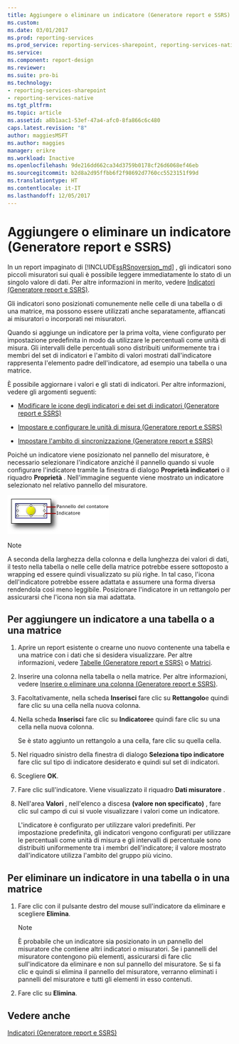 ```yaml
---
title: Aggiungere o eliminare un indicatore (Generatore report e SSRS) | Microsoft Docs
ms.custom: 
ms.date: 03/01/2017
ms.prod: reporting-services
ms.prod_service: reporting-services-sharepoint, reporting-services-native
ms.service: 
ms.component: report-design
ms.reviewer: 
ms.suite: pro-bi
ms.technology:
- reporting-services-sharepoint
- reporting-services-native
ms.tgt_pltfrm: 
ms.topic: article
ms.assetid: a8b1aac1-53ef-47a4-afc0-8fa866c6c480
caps.latest.revision: "8"
author: maggiesMSFT
ms.author: maggies
manager: erikre
ms.workload: Inactive
ms.openlocfilehash: 9de216dd662ca34d3759b0178cf26d6068ef46eb
ms.sourcegitcommit: b2d8a2d95ffbb6f2f98692d7760cc5523151f99d
ms.translationtype: HT
ms.contentlocale: it-IT
ms.lasthandoff: 12/05/2017
---
```

# <a name="add-or-delete-an-indicator-report-builder-and-ssrs"></a>Aggiungere o eliminare un indicatore (Generatore report e SSRS)
  In un report impaginato di [!INCLUDE[ssRSnoversion_md](../../includes/ssrsnoversion-md.md)] , gli indicatori sono piccoli misuratori sui quali è possibile leggere immediatamente lo stato di un singolo valore di dati. Per altre informazioni in merito, vedere [Indicatori &#40;Generatore report e SSRS&#41;](../../reporting-services/report-design/indicators-report-builder-and-ssrs.md).  
  
 Gli indicatori sono posizionati comunemente nelle celle di una tabella o di una matrice, ma possono essere utilizzati anche separatamente, affiancati ai misuratori o incorporati nei misuratori.  
  
 Quando si aggiunge un indicatore per la prima volta, viene configurato per impostazione predefinita in modo da utilizzare le percentuali come unità di misura. Gli intervalli delle percentuali sono distribuiti uniformemente tra i membri del set di indicatori e l'ambito di valori mostrati dall'indicatore rappresenta l'elemento padre dell'indicatore, ad esempio una tabella o una matrice.  
  
 È possibile aggiornare i valori e gli stati di indicatori. Per altre informazioni, vedere gli argomenti seguenti:  
  
-   [Modificare le icone degli indicatori e dei set di indicatori &#40;Generatore report e SSRS&#41;](../../reporting-services/report-design/change-indicator-icons-and-indicator-sets-report-builder-and-ssrs.md)  
  
-   [Impostare e configurare le unità di misura &#40;Generatore report e SSRS&#41;](../../reporting-services/report-design/set-and-configure-measurement-units-report-builder-and-ssrs.md)  
  
-   [Impostare l'ambito di sincronizzazione &#40;Generatore report e SSRS&#41;](../../reporting-services/report-design/set-synchronization-scope-report-builder-and-ssrs.md)  
  
 Poiché un indicatore viene posizionato nel pannello del misuratore, è necessario selezionare l'indicatore anziché il pannello quando si vuole configurare l'indicatore tramite la finestra di dialogo **Proprietà indicatori** o il riquadro **Proprietà** . Nell'immagine seguente viene mostrato un indicatore selezionato nel relativo pannello del misuratore.  
  
 ![rs_GaugePanelWithIndicator](../../reporting-services/report-design/media/rs-gaugepanelwithindicator.gif "rs_GaugePanelWithIndicator")  
  
> [!NOTE]  
>  A seconda della larghezza della colonna e della lunghezza dei valori di dati, il testo nella tabella o nelle celle della matrice potrebbe essere sottoposto a wrapping ed essere quindi visualizzato su più righe. In tal caso, l'icona dell'indicatore potrebbe essere adattata e assumere una forma diversa rendendola così meno leggibile. Posizionare l'indicatore in un rettangolo per assicurarsi che l'icona non sia mai adattata.  
  
## <a name="to-add-an-indicator-to-a-table-or-matrix"></a>Per aggiungere un indicatore a una tabella o a una matrice  
  
1.  Aprire un report esistente o crearne uno nuovo contenente una tabella e una matrice con i dati che si desidera visualizzare. Per altre informazioni, vedere [Tabelle &#40;Generatore report e SSRS&#41;](../../reporting-services/report-design/tables-report-builder-and-ssrs.md) o [Matrici](../../reporting-services/report-design/create-a-matrix-report-builder-and-ssrs.md).  
  
2.  Inserire una colonna nella tabella o nella matrice. Per altre informazioni, vedere [Inserire o eliminare una colonna &#40;Generatore report e SSRS&#41;](../../reporting-services/report-design/insert-or-delete-a-column-report-builder-and-ssrs.md).  
  
3.  Facoltativamente, nella scheda **Inserisci** fare clic su **Rettangolo**e quindi fare clic su una cella nella nuova colonna.  
  
4.  Nella scheda **Inserisci** fare clic su **Indicatore**e quindi fare clic su una cella nella nuova colonna.  
  
     Se è stato aggiunto un rettangolo a una cella, fare clic su quella cella.  
  
5.  Nel riquadro sinistro della finestra di dialogo **Seleziona tipo indicatore** fare clic sul tipo di indicatore desiderato e quindi sul set di indicatori.  
  
6.  Scegliere **OK**.  
  
7.  Fare clic sull'indicatore. Viene visualizzato il riquadro **Dati misuratore** .  
  
8.  Nell'area **Valori** , nell'elenco a discesa **(valore non specificato)** , fare clic sul campo di cui si vuole visualizzare i valori come un indicatore.  
  
     L'indicatore è configurato per utilizzare valori predefiniti. Per impostazione predefinita, gli indicatori vengono configurati per utilizzare le percentuali come unità di misura e gli intervalli di percentuale sono distribuiti uniformemente tra i membri dell'indicatore; il valore mostrato dall'indicatore utilizza l'ambito del gruppo più vicino.  
  
## <a name="to-delete-an-indicator-to-a-table-or-matrix"></a>Per eliminare un indicatore in una tabella o in una matrice  
  
1.  Fare clic con il pulsante destro del mouse sull'indicatore da eliminare e scegliere **Elimina**.  
  
    > [!NOTE]  
    >  È probabile che un indicatore sia posizionato in un pannello del misuratore che contiene altri indicatori o misuratori. Se i pannelli del misuratore contengono più elementi, assicurarsi di fare clic sull'indicatore da eliminare e non sul pannello del misuratore. Se si fa clic e quindi si elimina il pannello del misuratore, verranno eliminati i pannelli del misuratore e tutti gli elementi in esso contenuti.  
  
2.  Fare clic su **Elimina**.  
  
## <a name="see-also"></a>Vedere anche  
 [Indicatori &#40;Generatore report e SSRS&#41;](../../reporting-services/report-design/indicators-report-builder-and-ssrs.md)  
  
  
